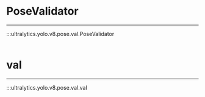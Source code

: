 # PoseValidator
---
:::ultralytics.yolo.v8.pose.val.PoseValidator
<br><br>

# val
---
:::ultralytics.yolo.v8.pose.val.val
<br><br>
